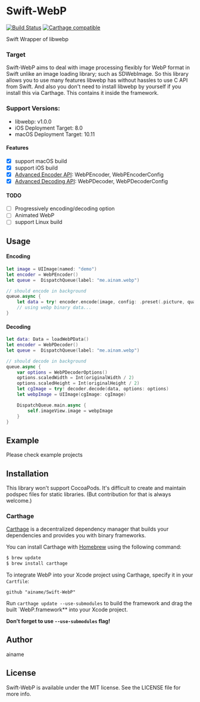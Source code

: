 # Swift-WebP

[![Build Status](https://travis-ci.org/ainame/Swift-WebP.svg?branch=travis-ci-release)](https://travis-ci.org/ainame/Swift-WebP)
[![Carthage compatible](https://img.shields.io/badge/Carthage-compatible-4BC51D.svg?style=flat)](https://github.com/Carthage/Carthage)

<!-- <a href="https://placehold.it/400?text=Screen+shot"><img width=200 height=200 src="https://placehold.it/400?text=Screen+shot" alt="Screenshot" /></a> -->

Swift Wrapper of libwebp

### Target

Swift-WebP aims to deal with image processing flexibly for WebP format in Swift unlike an image loading library; such as SDWebImage. So this library allows you to use many features libwebp has without hassles to use C API from Swift. And also you don't need to install libwebp by yourself if you install this via Carthage. This contains it inside the framework.


### Support Versions:

* libwebp: v1.0.0
* iOS Deployment Target: 8.0
* macOS Deployment Target: 10.11

#### Features

* [x] support macOS build
* [x] support iOS build
* [x] [Advanced Encoder API](https://developers.google.com/speed/webp/docs/api#advanced_encoding_api): WebPEncoder, WebPEncoderConfig
* [x] [Advanced Decoding API](https://developers.google.com/speed/webp/docs/api#advanced_decoding_api): WebPDecoder, WebPDecoderConfig

#### TODO

* [ ] Progressively encoding/decoding option
* [ ] Animated WebP
* [ ] support Linux build

## Usage

#### Encoding

```swift
let image = UIImage(named: "demo")
let encoder = WebPEncoder()
let queue =  DispatchQueue(label: "me.ainam.webp")

// should encode in background
queue.async {
    let data = try! encoder.encode(image, config: .preset(.picture, quality: 95))
    // using webp binary data...
}
```

#### Decoding

```swift
let data: Data = loadWebPData()
let encoder = WebPDecoder()
let queue =  DispatchQueue(label: "me.ainam.webp")

// should decode in background
queue.async {
    var options = WebPDecoderOptions()
    options.scaledWidth = Int(originalWidth / 2)
    options.scaledHeight = Int(originalHeight / 2)
    let cgImage = try! decoder.decode(data, options: options)
    let webpImage = UIImage(cgImage: cgImage)

    DispatchQueue.main.async {
        self.imageView.image = webpImage
    }
}
```


## Example

Please check example projects

## Installation

This library won't support CocoaPods. It's difficult to create and maintain podspec files for static libraries. (But contribution for that is always welcome.)

### Carthage

[Carthage](https://github.com/Carthage/Carthage) is a decentralized dependency manager that builds your dependencies and provides you with binary frameworks.

You can install Carthage with [Homebrew](http://brew.sh/) using the following command:

```bash
$ brew update
$ brew install carthage
```

To integrate WebP into your Xcode project using Carthage, specify it in your `Cartfile`:

```ogdl
github "ainame/Swift-WebP"
```

Run `carthage update --use-submodules` to build the framework and drag the built `WebP.framework** into your Xcode project.

**Don't forget to use `--use-submodules` flag!**


## Author

ainame

## License

Swift-WebP is available under the MIT license. See the LICENSE file for more info.
